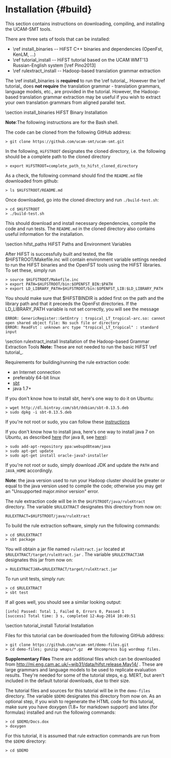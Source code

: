Installation {#build}
=====================

This section contains instructions on downloading, compiling, and
installing the UCAM-SMT tools.  

There are three sets of tools that can be installed:

   * \ref install_binaries --  HiFST C++ binaries and dependencies (OpenFst, KenLM, ...)
   * \ref tutorial_install -- HiFST tutorial based on the UCAM WMT'13 Russian-English system [\ref Pino2013]
   * \ref rulextract_install -- Hadoop-based translation grammar extraction

The \ref install_binaries is **required** to run the \ref
tutorial_. However the \ref tutorial_ does **not require** the
translation grammar - translation grammars, language models, etc., are
provided in the tutorial.  However, the Hadoop-based translation
grammar extraction may be useful if you wish to extract your own
translation grammars from aligned parallel text.

\section install_binaries HiFST Binary Installation

**Note**:The following instructions are for the Bash shell.

The code can be cloned from the following GitHub address:

    > git clone https://github.com/ucam-smt/ucam-smt.git

In the following, `HiFSTROOT` designates the cloned directory,
i.e. the following should be a complete path to the cloned directory

    > export HiFSTROOT=complete_path_to_hifst_cloned_directory

As a check, the following command should find the `README.md` file downloaded from github:

    > ls $HiFSTROOT/README.md

Once downloaded, go into the cloned directory and run `./build-test.sh`:

    > cd $HiFSTROOT
    > ./build-test.sh

This should download and install necessary dependencies,
compile the code and run tests. The `README.md` in the cloned directory also
contains useful information for the installation.

\section hifst_paths HiFST Paths and Environment Variables

After HiFST is successfully built and tested,  the file $HiFSTROOT/Makefile.inc
will contain environment variable settings needed to run the HiFST
binaries and the OpenFST tools using the HiFST libraries.  To set these,
simply run

    > source $HiFSTROOT/Makefile.inc
    > export PATH=$HiFSTROOT/bin:$OPENFST_BIN:$PATH
    > export LD_LIBRARY_PATH=$HiFSTROOT/bin:$OPENFST_LIB:$LD_LIBRARY_PATH

You should make sure that $HiFSTBINDIR is added first on the path and
the library path and that it preceeds the OpenFst directories.
If the LD\_LIBRARY\_PATH variable is not set correctly, you will see the message

    ERROR: GenericRegister::GetEntry : tropical_LT_tropical-arc.so: cannot open shared object file: No such file or directory
    ERROR: ReadFst : unknown arc type "tropical_LT_tropical" : standard input


\section rulextract_install Installation of the Hadoop-based Grammar Extraction Tools
**Note:** These are not needed to run the basic HiFST \ref tutorial_.

Requirements for building/running the rule extraction code:
  + an Internet connection
  + preferably 64-bit linux
  + [sbt](http://www.scala-sbt.org/)
  + java 1.7+

If you don't know how to install sbt, here's one way to do it
on Ubuntu:

    > wget http://dl.bintray.com/sbt/debian/sbt-0.13.5.deb
    > sudo dpkg -i sbt-0.13.5.deb

If you're not root or sudo, you can follow these
[instructions](http://www.scala-sbt.org/0.13/tutorial/Manual-Installation.html)

If you don't know how to install java, here's one way to install
java 7 on Ubuntu, as described
[here](http://www.webupd8.org/2012/01/install-oracle-java-jdk-7-in-ubuntu-via.html) (for java 8, see [here](http://www.webupd8.org/2012/09/install-oracle-java-8-in-ubuntu-via-ppa.html)):

    > sudo add-apt-repository ppa:webupd8team/java
    > sudo apt-get update
    > sudo apt-get install oracle-java7-installer

If you're not root or sudo, simply download
JDK and update the `PATH` and `JAVA_HOME`
accordingly.

**Note**: the java version used to run your Hadoop cluster should be
greater or equal to the java version used to compile the code; otherwise
you may get an "Unsupported major.minor version" error.

The rule extraction code will be in the `$HiFSTROOT/java/ruleXtract`
directory. The variable `$RULEXTRACT` designates this directory
from now on:

    RULEXTRACT=$HiFSTROOT/java/ruleXtract

To build the rule extraction software, simply run the
following commands:

    > cd $RULEXTRACT
    > sbt package

You will obtain a jar file named `ruleXtract.jar`
located at `$RULEXTRACT/target/ruleXtract.jar` .
The variable `$RULEXTRACTJAR` designates this
jar from now on:

    > RULEXTRACTJAR=$RULEXTRACT/target/ruleXtract.jar

To run unit tests, simply run:

    > cd $RULEXTRACT
    > sbt test

If all goes well, you should see a similar looking output:

    [info] Passed: Total 1, Failed 0, Errors 0, Passed 1
    [success] Total time: 3 s, completed 12-Aug-2014 10:49:51


\section tutorial_install Tutorial Installation

Files for this tutorial can be downloaded from the following GitHub address:

    > git clone https://github.com/ucam-smt/demo-files.git
    > cd demo-files; gunzip wmaps/*.gz  ## Uncompress big wordmap files.

**Supplementary Files** There are additional files which can be
downloaded from
<http://mi.eng.cam.ac.uk/~wjb31/data/hifst.release.May14/> .  These
are large grammars and language models to be used to replicate
evaluation results.  They're needed for some of the tutorial steps,
e.g. MERT, but aren't included in the default tutorial downloads, due
to their size.

The tutorial files and sources for this tutorial will be
in the `demo-files` directory. The variable `$DEMO`
designates this directory from now on. As an optional
step, if you wish to regenerate the HTML code for this
tutorial, make sure you have doxygen (1.8+
for markdown support) and
latex (for formulas) installed and run the following commands:

    > cd $DEMO/Docs.dox
    > doxygen

For this tutorial, it is assumed that rule extraction commands
are run from the `$DEMO` directory:

    > cd $DEMO

